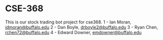 # CSE-368
This is our stock trading bot project for cse368.
1 - Ian Moran, idmoran@buffalo.edu
2 - Dan Boyle, drboyle2@buffalo.edu 
3 - Ryan Chen, rchen72@buffalo.edu
4 - Edward Downer, emdowner@buffalo.edu
